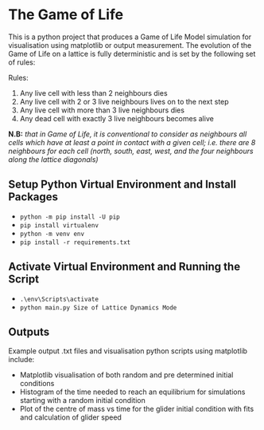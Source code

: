 # The Game of Life
This is a python project that produces a Game of Life Model simulation for visualisation using matplotlib or output measurement. The evolution of the Game of Life on a lattice is fully deterministic and is set by the following set of rules:

Rules:
1. Any live cell with less than 2 neighbours dies
2. Any live cell with 2 or 3 live neighbours lives on to the next step
3. Any live cell with more than 3 live neighbours dies
4. Any dead cell with exactly 3 live neighbours becomes alive

**N.B:** *that in Game of Life, it is conventional to consider as neighbours
all cells which have at least a point in contact with a given cell; i.e.
there are 8 neighbours for each cell (north, south, east, west, and the
four neighbours along the lattice diagonals)*

## Setup Python Virtual Environment and Install Packages
- ``` python -m pip install -U pip ```
- ``` pip install virtualenv ```
- ``` python -m venv env ```
- ``` pip install -r requirements.txt ```

## Activate Virtual Environment and Running the Script
- ``` .\env\Scripts\activate ```
- ``` python main.py Size of Lattice Dynamics Mode ```

## Outputs
Example output .txt files and visualisation python scripts using matplotlib include:

- Matplotlib visualisation of both random and pre determined initial conditions
- Histogram of the time needed to reach an equilibrium for simulations starting with a random initial condition
- Plot of the centre of mass vs time for the glider initial condition with fits and calculation of glider speed


